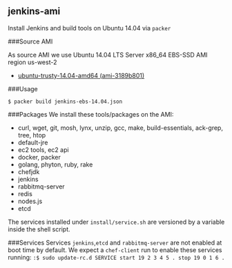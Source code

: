 ## jenkins-ami
Install Jenkins and build tools on Ubuntu 14.04 via `packer`


###Source AMI

As source AMI we use Ubuntu 14.04 LTS Server x86_64 EBS-SSD AMI region
us-west-2
 + [ubuntu-trusty-14.04-amd64 (ami-3189b801)](http://cloud-images.ubuntu.com/locator/ec2/)

###Usage

```
$ packer build jenkins-ebs-14.04.json
```

###Packages
We install these tools/packages on the AMI:
 + curl, wget, git, mosh, lynx, unzip, gcc, make, build-essentials,
   ack-grep, tree, htop
 + default-jre
 + ec2 tools, ec2 api
 + docker, packer
 + golang, phyton, ruby, rake
 + chefjdk
 + jenkins
 + rabbitmq-server
 + redis
 + nodes.js
 + etcd

The services installed under `install/service.sh` are versioned by a
variable inside the shell script.

###Services
Services `jenkins`,`etcd` and  `rabbitmq-server` are not enabled at
boot time by default. We expect a `chef-client` run to enable these
services running: 
`:$ sudo update-rc.d SERVICE start 19 2 3 4 5 . stop 19 0 1 6 .`
